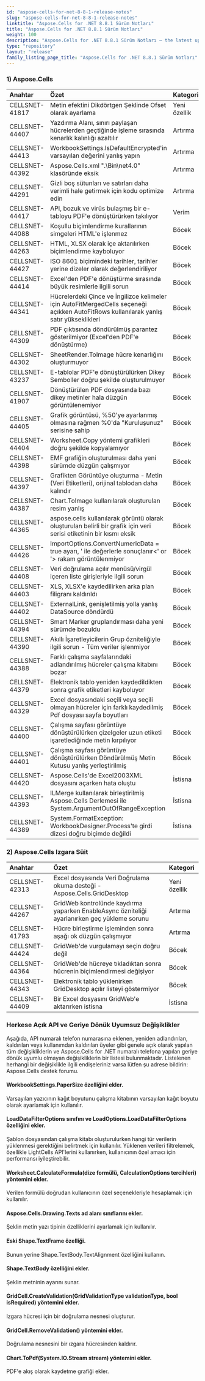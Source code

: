 ```yaml
---
id: "aspose-cells-for-net-8-8-1-release-notes"
slug: "aspose-cells-for-net-8-8-1-release-notes"
linktitle: "Aspose.Cells for .NET 8.8.1 Sürüm Notları"
title: "Aspose.Cells for .NET 8.8.1 Sürüm Notları"
weight: 100
description: "Aspose.Cells for .NET 8.8.1 Sürüm Notları – the latest updates and fixes."
type: "repository"
layout: "release"
family_listing_page_title: "Aspose.Cells for .NET 8.8.1 Sürüm Notları"
---
```

### **1) Aspose.Cells**

|**Anahtar** |**Özet** |**Kategori** |
|:- |:- |:- |
|CELLSNET-41817 | Metin efektini Dikdörtgen Şeklinde Ofset olarak ayarlama| Yeni özellik|
|CELLSNET-44407 | Yazdırma Alanı, sınırı paylaşan hücrelerden geçtiğinde işleme sırasında kenarlık kalınlığı azaltılır| Artırma|
|CELLSNET-44413 |WorkbookSettings.IsDefaultEncrypted'in varsayılan değerini yanlış yapın| Artırma|
|CELLSNET-44392 | Aspose.Cells.xml ".\Bin\net4.0" klasöründe eksik| Artırma|
|CELLSNET-44291 | Gizli boş sütunları ve satırları daha verimli hale getirmek için kodu optimize edin| Artırma|
|CELLSNET-44417 | API, bozuk ve virüs bulaşmış bir e-tabloyu PDF'e dönüştürürken takılıyor| Verim|
|CELLSNET-44088 | Koşullu biçimlendirme kurallarının simgeleri HTML'e işlenmez| Böcek|
|CELLSNET-44263 | HTML, XLSX olarak içe aktarılırken biçimlendirme kayboluyor| Böcek|
|CELLSNET-44427 | ISO 8601 biçimindeki tarihler, tarihler yerine dizeler olarak değerlendiriliyor| Böcek|
|CELLSNET-44414 | Excel'den PDF'e dönüştürme sırasında büyük resimlerle ilgili sorun| Böcek|
|CELLSNET-44341 | Hücrelerdeki Çince ve İngilizce kelimeler için AutoFitMergedCells seçeneği açıkken AutoFitRows kullanılarak yanlış satır yükseklikleri| Böcek|
|CELLSNET-44309 | PDF çıktısında döndürülmüş parantez gösterilmiyor (Excel'den PDF'e dönüştürme)| Böcek|
|CELLSNET-44302 | SheetRender.ToImage hücre kenarlığını oluşturmuyor| Böcek|
|CELLSNET-43237 | E-tablolar PDF'e dönüştürülürken Dikey Semboller doğru şekilde oluşturulmuyor| Böcek|
|CELLSNET-41907 |Dönüştürülen PDF dosyasında bazı dikey metinler hala düzgün görüntülenemiyor| Böcek|
|CELLSNET-44405 | Grafik görüntüsü, %50'ye ayarlanmış olmasına rağmen %0'da "Kuruluşunuz" serisine sahip| Böcek|
|CELLSNET-44404 | Worksheet.Copy yöntemi grafikleri doğru şekilde kopyalamıyor| Böcek|
|CELLSNET-44398 | EMF grafiğin oluşturulması daha yeni sürümde düzgün çalışmıyor| Böcek|
|CELLSNET-44397 | Grafikten Görüntüye oluşturma - Metin (Veri Etiketleri), orijinal tablodan daha kalındır| Böcek|
|CELLSNET-44387 | Chart.ToImage kullanılarak oluşturulan resim yanlış| Böcek|
|CELLSNET-44365 | aspose.cells kullanılarak görüntü olarak oluşturulan belirli bir grafik için veri serisi etiketinin bir kısmı eksik| Böcek|
|CELLSNET-44426 |ImportOptions.ConvertNumericData = true ayarı, ' ile değerlerle sonuçlanır<' or '> rakam görüntülenmiyor| Böcek|
|CELLSNET-44408 | Veri doğrulama açılır menüsü/virgül içeren liste girişleriyle ilgili sorun| Böcek|
|CELLSNET-44403 | XLS, XLSX'e kaydedilirken arka plan filigranı kaldırıldı| Böcek|
|CELLSNET-44402 | ExternalLink, genişletilmiş yolla yanlış DataSource döndürdü| Böcek|
|CELLSNET-44394 | Smart Marker gruplandırması daha yeni sürümde bozuldu| Böcek|
|CELLSNET-44390 |Akıllı İşaretleyicilerin Grup özniteliğiyle ilgili sorun - Tüm veriler işlenmiyor| Böcek|
|CELLSNET-44388 | Farklı çalışma sayfalarındaki adlandırılmış hücreler çalışma kitabını bozar| Böcek|
|CELLSNET-44379 | Elektronik tablo yeniden kaydedildikten sonra grafik etiketleri kayboluyor| Böcek|
|CELLSNET-44329 | Excel dosyasındaki seçili veya seçili olmayan hücreler için farklı kaydedilmiş Pdf dosyası sayfa boyutları| Böcek|
|CELLSNET-44400 | Çalışma sayfası görüntüye dönüştürülürken çizelgeler uzun etiketi işaretlediğinde metin kırpılıyor| Böcek|
|CELLSNET-44401 | Çalışma sayfası görüntüye dönüştürülürken Döndürülmüş Metin Kutusu yanlış yerleştirilmiş| Böcek|
|CELLSNET-44420 | Aspose.Cells'de Excel2003XML dosyasını açarken hata oluştu| İstisna|
|CELLSNET-44393 | ILMerge kullanılarak birleştirilmiş Aspose.Cells Derlemesi ile System.ArgumentOutOfRangeException| İstisna|
|CELLSNET-44389 | System.FormatException: WorkbookDesigner.Process'te girdi dizesi doğru biçimde değildi| İstisna|
### **2) Aspose.Cells Izgara Süit**

|**Anahtar** |**Özet** |**Kategori** |
|:- |:- |:- |
|CELLSNET-42313 | Excel dosyasında Veri Doğrulama okuma desteği - Aspose.Cells.GridDesktop| Yeni özellik|
|CELLSNET-44267 | GridWeb kontrolünde kaydırma yaparken EnableAsync özniteliği ayarlanırken geç yükleme sorunu| Artırma|
|CELLSNET-41793 | Hücre birleştirme işleminden sonra aşağı ok düzgün çalışmıyor| Artırma|
|CELLSNET-44424 | GridWeb'de vurgulamayı seçin doğru değil| Böcek|
|CELLSNET-44364 |GridWeb'de hücreye tıkladıktan sonra hücrenin biçimlendirmesi değişiyor| Böcek|
|CELLSNET-44343 | Elektronik tablo yüklenirken GridDesktop açılır listeyi göstermiyor| Böcek|
|CELLSNET-44409 | Bir Excel dosyasını GridWeb'e aktarırken istisna| İstisna|
### **Herkese Açık API ve Geriye Dönük Uyumsuz Değişiklikler**
Aşağıda, API numaralı telefon numarasına eklenen, yeniden adlandırılan, kaldırılan veya kullanımdan kaldırılan üyeler gibi genele açık olarak yapılan tüm değişikliklerin ve Aspose.Cells for .NET numaralı telefona yapılan geriye dönük uyumlu olmayan değişikliklerin bir listesi bulunmaktadır. Listelenen herhangi bir değişiklikle ilgili endişeleriniz varsa lütfen şu adrese bildirin: Aspose.Cells destek forumu.
#### **WorkbookSettings.PaperSize özelliğini ekler.**
Varsayılan yazıcının kağıt boyutunu çalışma kitabının varsayılan kağıt boyutu olarak ayarlamak için kullanılır.
#### **LoadDataFilterOptions sınıfını ve LoadOptions.LoadDataFilterOptions özelliğini ekler.**
Şablon dosyasından çalışma kitabı oluşturulurken hangi tür verilerin yüklenmesi gerektiğini belirtmek için kullanılır. Yüklenen verileri filtrelemek, özellikle LightCells API'lerini kullanırken, kullanıcının özel amacı için performansı iyileştirebilir.
#### **Worksheet.CalculateFormula(dize formülü, CalculationOptions tercihleri) yöntemini ekler.**
Verilen formülü doğrudan kullanıcının özel seçenekleriyle hesaplamak için kullanılır.
#### **Aspose.Cells.Drawing.Texts ad alanı sınıflarını ekler.**
Şeklin metin yazı tipinin özelliklerini ayarlamak için kullanılır.
#### **Eski Shape.TextFrame özelliği.**
Bunun yerine Shape.TextBody.TextAlignment özelliğini kullanın.
#### **Shape.TextBody özelliğini ekler.**
Şeklin metninin ayarını sunar.
#### **GridCell.CreateValidation(GridValidationType validationType, bool isRequired) yöntemini ekler.**
Izgara hücresi için bir doğrulama nesnesi oluşturur.
#### **GridCell.RemoveValidation() yöntemini ekler.**
Doğrulama nesnesini bir ızgara hücresinden kaldırır.
#### **Chart.ToPdf(System.IO.Stream stream) yöntemini ekler.**
PDF'e akış olarak kaydetme grafiği ekler.
